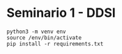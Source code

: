 # Seminario 1 - DDSI

```shell
python3 -m venv env
source /env/bin/activate
pip install -r requirements.txt
```
